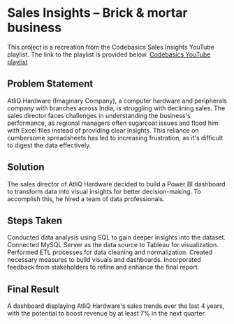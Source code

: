 
# Sales Insights – Brick & mortar business 

This project is a recreation from the Codebasics Sales Insights  YouTube playlist. The link to the playlist is provided below.
[Codebasics YouTube playlist](https://www.youtube.com/playlist?list=PLeo1K3hjS3uva8pk1FI3iK9kCOKQdz1I9)


## Problem Statement
AtliQ Hardware (Imaginary Company), a computer hardware and peripherals company with branches across India, is struggling with declining sales. The sales director faces challenges in understanding the business's performance, as regional managers often sugarcoat issues and flood him with Excel files instead of providing clear insights. This reliance on cumbersome spreadsheets has led to increasing frustration, as it's difficult to digest the data effectively.
## Solution
The sales director of AtliQ Hardware decided to build a Power BI dashboard to transform data into visual insights for better decision-making. To accomplish this, he hired a team of data professionals.
## Steps Taken
Conducted data analysis using SQL to gain deeper insights into the dataset.
Connected MySQL Server as the data source to Tableau for visualization.
Performed ETL processes for data cleaning and normalization.
Created necessary measures to build visuals and dashboards.
Incorporated feedback from stakeholders to refine and enhance the final report.
## Final Result
A dashboard displaying AtliQ Hardware's sales trends over the last 4 years, with the potential to boost revenue by at least 7% in the next quarter.
